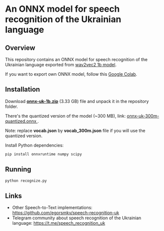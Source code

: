 # An ONNX model for speech recognition of the Ukrainian language

## Overview

This repository contains an ONNX model for speech recognition of the Ukrainian language exported from [wav2vec2 1b model](https://huggingface.co/Yehor/wav2vec2-xls-r-1b-uk-with-lm).

If you want to export own ONNX model, follow this [Google Colab](https://colab.research.google.com/drive/1bvkwrdLl6rgbWdF2fYe0Tt0-CkG2vvBD?usp=sharing).

## Installation

Download [**onnx-uk-1b.zip**](https://www.dropbox.com/s/03qh8u10lkyfntz/onnx-uk-1b.zip?dl=0) (3.33 GB) file and unpack it in the repository folder.

There's the quantized version of the model (~300 MB), link: [onnx-uk-300m-quantized.onnx
](https://www.dropbox.com/s/lfskkg6c5hmltcd/onnx-uk-300m-quantized.onnx?dl=0). 

Note: replace **vocab.json** by **vocab_300m.json** file if you will use the quantized version.

Install Python dependencies:

```bash
pip install onnxruntime numpy scipy
```

## Running

```bash
python recognize.py
```

## Links

- Other Speech-to-Text implementations: https://github.com/egorsmkv/speech-recognition-uk
- Telegram community about speech recognition of the Ukrainian language: https://t.me/speech_recognition_uk
